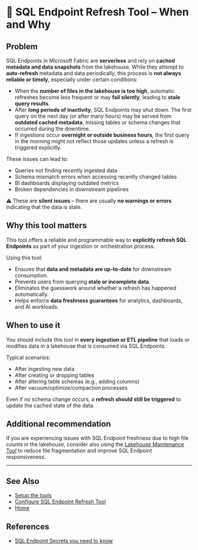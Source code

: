 # 🔄 SQL Endpoint Refresh Tool – When and Why

## Problem

SQL Endpoints in Microsoft Fabric are **serverless** and rely on **cached metadata and data snapshots** from the lakehouse. While they attempt to **auto-refresh** metadata and data periodically, this process is **not always reliable or timely**, especially under certain conditions:

- When the **number of files in the lakehouse is too high**, automatic refreshes become less frequent or may **fail silently**, leading to **stale query results**.
- After **long periods of inactivity**, SQL Endpoints may shut down. The first query on the next day (or after many hours) may be served from **outdated cached metadata**, missing tables or schema changes that occurred during the downtime.
- If ingestions occur **overnight or outside business hours**, the first query in the morning might not reflect those updates unless a refresh is triggered explicitly.

These issues can lead to:
- Queries not finding recently ingested data
- Schema mismatch errors when accessing recently changed tables
- BI dashboards displaying outdated metrics
- Broken dependencies in downstream pipelines

⚠️ These are **silent issues** – there are usually **no warnings or errors** indicating that the data is stale.

## Why this tool matters

This tool offers a reliable and programmable way to **explicitly refresh SQL Endpoints** as part of your ingestion or orchestration process.

Using this tool:
- Ensures that **data and metadata are up-to-date** for downstream consumption.
- Prevents users from querying **stale or incomplete data**.
- Eliminates the guesswork around whether a refresh has happened automatically.
- Helps enforce **data freshness guarantees** for analytics, dashboards, and AI workloads.

## When to use it

You should include this tool in **every ingestion or ETL pipeline** that loads or modifies data in a lakehouse that is consumed via SQL Endpoints.

Typical scenarios:
- After ingesting new data
- After creating or dropping tables
- After altering table schemas (e.g., adding columns)
- After vacuum/optimize/compaction processes

Even if no schema change occurs, a **refresh should still be triggered** to update the cached state of the data.

## Additional recommendation

If you are experiencing issues with SQL Endpoint freshness due to high file counts in the lakehouse, consider also using the [Lakehouse Maintenance Tool](https://github.com/Onyx-Data/FabOps-Toolkit/blob/main/docs/Onyx-Tools/lakehouse-maintenance.md) to reduce file fragmentation and improve SQL Endpoint responsiveness.

---

## See Also

- [Setup the tools](https://github.com/Onyx-Data/FabOps-Toolkit/blob/main/docs/Setup)
- [Configure SQL Endpoint Refresh Tool](https://github.com/Onyx-Data/FabOps-Toolkit/blob/main/docs/How-to-Set-Up-Tool-docs/SQL-Endpoint-Refresh-Tool)
- [Home](https://github.com/Onyx-Data/FabOps-Toolkit/blob/main/README.md)


## References

- [SQL Endpoint Secrets you need to know](https://www.red-gate.com/simple-talk/blogs/sql-endpoint-secrets-you-need-to-know/)
